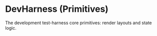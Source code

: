 # DevHarness (Primitives)
The development test-harness core primitives: render layouts and state logic.

